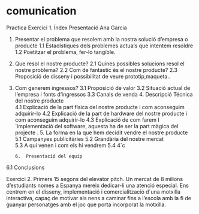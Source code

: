 comunication
============

Practica 
Exercici 1. Índex Presentació Ana Garcia

1.	Presentar el problema que resolem amb la nostra solució d’empresa o producte
1.1	Estadístiques dels problemes actuals que intentem resoldre
1.2	Poetitzar el problema, fer-lo tangible.
2.	Que resol el nostre producte?
2.1	Quines possibles solucions resol el nostre problema?
2.2	Com de fantàstic és el nostre producte?
2.3	Proposició de disseny i possibilitat de veure prototip,maqueta..
3.	Com generem ingressos?
3.1  	Proposició de valor
3.2	Situació actual de l’empresa i fonts d’ingressos
3.3	Canals de venda 
       4.  Descripció Técnica del nostre producte	
4.1  	Explicació de la part física del nostre producte i com aconseguim adquirir-lo
4.2	Explicació de la part de hardware del nostre producte i com aconseguim adquirir-lo
4.3	Explicació de com farem l´implementació del software, aquesta ha de ser la part màgica del projecte .
      5.  La forma en la que hem decidit vendre el nostre producte
5.1  	Campanyes publicitàries
5.2	Grandària del nostre mercat  
5.3	A qui venen i com els hi vendrem
5.4      4´c

        6.	Presentació del equip
6.1	Conclusions


Exercici  2. Primers 15 segons del elevator pitch.
Un mercat de  8 milions d’estudiants nomes a Espanya mereix dedicar-li una atenció especial.  Ens centrem en el disseny, implementació i comercialització d´una motxilla interactiva, capaç de motivar als nens a caminar fins a l’escola amb la fi de guanyar personatges amb el joc que porta incorporat la motxilla.

